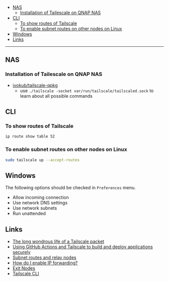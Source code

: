 - [NAS](#nas)
  * [Installation of Tailescale on QNAP NAS](#installation-of-tailescale-on-qnap-nas)
- [CLI](#cli)
  * [To show routes of Tailscale](#to-show-routes-of-tailscale)
  * [To enable subnet routes on other nodes on Linux](#to-enable-subnet-routes-on-other-nodes-on-linux)
- [Windows](#windows)
- [Links](#links)
____

## NAS

### Installation of Tailescale on QNAP NAS

- [ivokub/tailscale-qpkg](https://github.com/ivokub/tailscale-qpkg/blob/master/Makefile)
  - use `./tailscale -socket var/run/tailscale/tailscaled.sock` to learn about
    all possible commands

## CLI

### To show routes of Tailscale

```sh
ip route show table 52
```

### To enable subnet routes on other nodes on Linux

```sh
sudo tailscale up --accept-routes
```

## Windows

The following options should be checked in `Preferences` menu.

- Allow incoming connection
- Use network DNS settings
- Use network subnets
- Run unattended

## Links

- [The long wondrous life of a Tailscale packet](https://tailscale.com/blog/2021-05-life-of-a-packet/)
- [Using GitHub Actions and Tailscale to build and deploy applications
  securely](https://tailscale.com/blog/2021-05-github-actions-and-tailscale/?utm_source=Tailscale+Newsletter&utm_campaign=37cbc3fd5e-EMAIL_CAMPAIGN_2020_10_06_12_18_COPY_01&utm_medium=email&utm_term=0_0b42c45af3-37cbc3fd5e-434266695)
- [Subnet routes and relay nodes](https://tailscale.com/kb/1019/subnets/)
- [How do I enable IP
  forwarding?](https://tailscale.com/kb/1104/enable-ip-forwarding/)
- [Exit Nodes](https://tailscale.com/kb/1103/exit-nodes/)
- [Tailscale CLI](https://tailscale.com/kb/1080/cli/)

